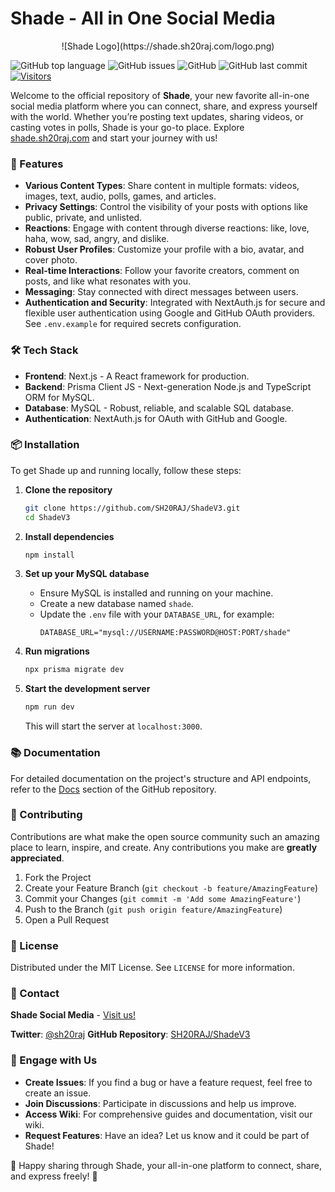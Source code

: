 # Shade - All in One Social Media

<p align="center">
![Shade Logo](https://shade.sh20raj.com/logo.png)
</p>


![GitHub top language](https://img.shields.io/github/languages/top/SH20RAJ/ShadeV3?style=flat-square) ![GitHub issues](https://img.shields.io/github/issues/SH20RAJ/ShadeV3?style=flat-square) ![GitHub](https://img.shields.io/github/license/SH20RAJ/ShadeV3?style=flat-square) ![GitHub last commit](https://img.shields.io/github/last-commit/SH20RAJ/ShadeV3?style=flat-square) [![Visitors](https://api.visitorbadge.io/api/visitors?path=https%3A%2F%2Fgithub.com%2FSH20RAJ%2FShadeV3&labelColor=%23d9e3f0&countColor=%23f47373&style=flat)](https://visitorbadge.io/status?path=https%3A%2F%2Fgithub.com%2FSH20RAJ%2FShadeV3)

Welcome to the official repository of **Shade**, your new favorite all-in-one social media platform where you can connect, share, and express yourself with the world. Whether you’re posting text updates, sharing videos, or casting votes in polls, Shade is your go-to place. Explore [shade.sh20raj.com](http://shade.sh20raj.com) and start your journey with us!

### 🚀 Features

- **Various Content Types**: Share content in multiple formats: videos, images, text, audio, polls, games, and articles.
- **Privacy Settings**: Control the visibility of your posts with options like public, private, and unlisted.
- **Reactions**: Engage with content through diverse reactions: like, love, haha, wow, sad, angry, and dislike.
- **Robust User Profiles**: Customize your profile with a bio, avatar, and cover photo.
- **Real-time Interactions**: Follow your favorite creators, comment on posts, and like what resonates with you.
- **Messaging**: Stay connected with direct messages between users.
- **Authentication and Security**: Integrated with NextAuth.js for secure and flexible user authentication using Google and GitHub OAuth providers. See `.env.example` for required secrets configuration.

### 🛠 Tech Stack

- **Frontend**: Next.js - A React framework for production.
- **Backend**: Prisma Client JS - Next-generation Node.js and TypeScript ORM for MySQL.
- **Database**: MySQL - Robust, reliable, and scalable SQL database.
- **Authentication**: NextAuth.js for OAuth with GitHub and Google.

### 📦 Installation

To get Shade up and running locally, follow these steps:

1. **Clone the repository**

    ```bash
    git clone https://github.com/SH20RAJ/ShadeV3.git
    cd ShadeV3
    ```

2. **Install dependencies**

    ```bash
    npm install
    ```

3. **Set up your MySQL database**
    
    - Ensure MySQL is installed and running on your machine.
    - Create a new database named `shade`.
    - Update the `.env` file with your `DATABASE_URL`, for example:
      ```plaintext
      DATABASE_URL="mysql://USERNAME:PASSWORD@HOST:PORT/shade"
      ```

4. **Run migrations**

    ```bash
    npx prisma migrate dev
    ```

5. **Start the development server**

    ```bash
    npm run dev
    ```

    This will start the server at `localhost:3000`.

### 📚 Documentation

For detailed documentation on the project's structure and API endpoints, refer to the [Docs](https://github.com/SH20RAJ/ShadeV3/wiki) section of the GitHub repository.

### 🤝 Contributing

Contributions are what make the open source community such an amazing place to learn, inspire, and create. Any contributions you make are **greatly appreciated**.

1. Fork the Project
2. Create your Feature Branch (`git checkout -b feature/AmazingFeature`)
3. Commit your Changes (`git commit -m 'Add some AmazingFeature'`)
4. Push to the Branch (`git push origin feature/AmazingFeature`)
5. Open a Pull Request

### 📜 License

Distributed under the MIT License. See `LICENSE` for more information.

### 💬 Contact

**Shade Social Media** - [Visit us!](http://shade.sh20raj.com)

**Twitter**: [@sh20raj](https://twitter.com/sh20raj)
**GitHub Repository**: [SH20RAJ/ShadeV3](https://github.com/SH20RAJ/ShadeV3)

### 📢 Engage with Us

- **Create Issues**: If you find a bug or have a feature request, feel free to create an issue.
- **Join Discussions**: Participate in discussions and help us improve.
- **Access Wiki**: For comprehensive guides and documentation, visit our wiki.
- **Request Features**: Have an idea? Let us know and it could be part of Shade!

🌟 Happy sharing through Shade, your all-in-one platform to connect, share, and express freely! 🌟
